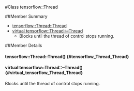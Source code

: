 #Class tensorflow::Thread





##Member Summary

* [tensorflow::Thread::Thread](#tensorflow_Thread_Thread)
* [virtual tensorflow::Thread::~Thread](#virtual_tensorflow_Thread_Thread)
  * Blocks until the thread of control stops running.

##Member Details

#### tensorflow::Thread::Thread() {#tensorflow_Thread_Thread}





#### virtual tensorflow::Thread::~Thread() {#virtual_tensorflow_Thread_Thread}

Blocks until the thread of control stops running.


